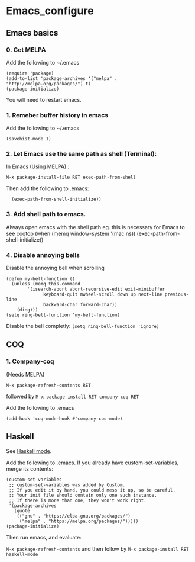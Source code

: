 # Emacs_configure

## Emacs basics

### 0. Get MELPA

Add the following to ~/.emacs 

```;; Add MELPA
(require 'package)
(add-to-list 'package-archives '("melpa" . "http://melpa.org/packages/") t)
(package-initialize)
```

You will need to restart emacs.

### 1. Remeber buffer history in emacs

Add the following to ~/.emacs 

`(savehist-mode 1)`

### 2. Let Emacs use the same path as shell (Terminal):

In Emacs (Using MELPA) :

`M-x package-install-file RET exec-path-from-shell`

Then add the following to .emacs:

```(when (memq window-system '(mac ns))
  (exec-path-from-shell-initialize))
 ```

### 3. Add shell path to emacs.

Always open emacs with the shell path
eg. this is necessary for Emacs to see coqtop 
(when (memq window-system '(mac ns))
  (exec-path-from-shell-initialize))

### 4. Disable annoying bells

Disable the annoying bell when scrolling
```
(defun my-bell-function ()
  (unless (memq this-command
        '(isearch-abort abort-recursive-edit exit-minibuffer
              keyboard-quit mwheel-scroll down up next-line previous-line
              backward-char forward-char))
    (ding)))
(setq ring-bell-function 'my-bell-function)
```

Disable the bell completly:
`(setq ring-bell-function 'ignore)`

## COQ
### 1. Company-coq
(Needs MELPA)

`M-x package-refresh-contents RET `

followed by 
`M-x package-install RET company-coq RET`

Add the following to .emacs

```;; Load company-coq when opening Coq files
(add-hook 'coq-mode-hook #'company-coq-mode)
```

 ## Haskell 
 
 See [Haskell mode](https://github.com/haskell/haskell-mode).
 
Add the following to .emacs. If you already have custom-set-variables, merge its contents:

```(require 'package)
(custom-set-variables
 ;; custom-set-variables was added by Custom.
 ;; If you edit it by hand, you could mess it up, so be careful.
 ;; Your init file should contain only one such instance.
 ;; If there is more than one, they won't work right.
 '(package-archives
   (quote
    (("gnu" . "https://elpa.gnu.org/packages/")
     ("melpa" . "https://melpa.org/packages/")))))
(package-initialize)
```
Then run emacs, and evaluate:

`M-x package-refresh-contents`
and then follow by
`M-x package-install RET haskell-mode`
 
 
